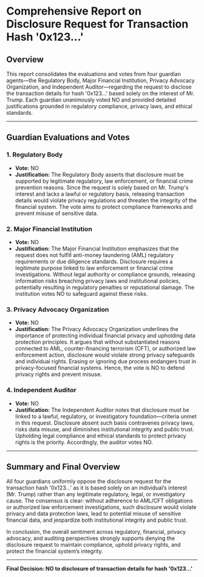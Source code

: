 # Comprehensive Report on Disclosure Request for Transaction Hash '0x123...'

## Overview
This report consolidates the evaluations and votes from four guardian agents—the Regulatory Body, Major Financial Institution, Privacy Advocacy Organization, and Independent Auditor—regarding the request to disclose the transaction details for hash '0x123...' based solely on the interest of Mr. Trump. Each guardian unanimously voted NO and provided detailed justifications grounded in regulatory compliance, privacy laws, and ethical standards.

---

## Guardian Evaluations and Votes

### 1. Regulatory Body
- **Vote:** NO
- **Justification:** The Regulatory Body asserts that disclosure must be supported by legitimate regulatory, law enforcement, or financial crime prevention reasons. Since the request is solely based on Mr. Trump's interest and lacks a lawful or regulatory basis, releasing transaction details would violate privacy regulations and threaten the integrity of the financial system. The vote aims to protect compliance frameworks and prevent misuse of sensitive data.

### 2. Major Financial Institution
- **Vote:** NO
- **Justification:** The Major Financial Institution emphasizes that the request does not fulfill anti-money laundering (AML) regulatory requirements or due diligence standards. Disclosure requires a legitimate purpose linked to law enforcement or financial crime investigations. Without legal authority or compliance grounds, releasing information risks breaching privacy laws and institutional policies, potentially resulting in regulatory penalties or reputational damage. The institution votes NO to safeguard against these risks.

### 3. Privacy Advocacy Organization
- **Vote:** NO
- **Justification:** The Privacy Advocacy Organization underlines the importance of protecting individual financial privacy and upholding data protection principles. It argues that without substantiated reasons connected to AML, counter-financing terrorism (CFT), or authorized law enforcement action, disclosure would violate strong privacy safeguards and individual rights. Erasing or ignoring due process endangers trust in privacy-focused financial systems. Hence, the vote is NO to defend privacy rights and prevent misuse.

### 4. Independent Auditor
- **Vote:** NO
- **Justification:** The Independent Auditor notes that disclosure must be linked to a lawful, regulatory, or investigatory foundation—criteria unmet in this request. Disclosure absent such basis contravenes privacy laws, risks data misuse, and diminishes institutional integrity and public trust. Upholding legal compliance and ethical standards to protect privacy rights is the priority. Accordingly, the auditor votes NO.

---

## Summary and Final Overview

All four guardians uniformly oppose the disclosure request for the transaction hash '0x123...' as it is based solely on an individual’s interest (Mr. Trump) rather than any legitimate regulatory, legal, or investigatory cause. The consensus is clear: without adherence to AML/CFT obligations or authorized law enforcement investigations, such disclosure would violate privacy and data protection laws, lead to potential misuse of sensitive financial data, and jeopardize both institutional integrity and public trust.

In conclusion, the overall sentiment across regulatory, financial, privacy advocacy, and auditing perspectives strongly supports denying the disclosure request to maintain compliance, uphold privacy rights, and protect the financial system’s integrity.

---

**Final Decision: NO to disclosure of transaction details for hash '0x123...'**